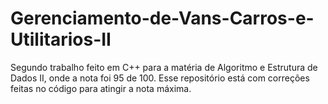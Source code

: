 # Gerenciamento-de-Vans-Carros-e-Utilitarios-II
Segundo trabalho feito em C++ para a matéria de Algoritmo e Estrutura de Dados II, onde a nota foi 95 de 100. Esse repositório está com correções feitas no código para atingir a nota máxima.
